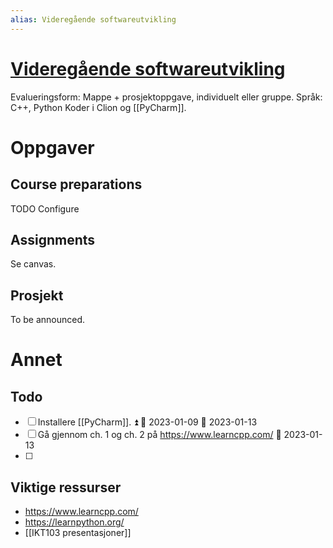 ```yaml
---
alias: Videregående softwareutvikling
---
```


# [Videregående softwareutvikling](https://www.uia.no/studieplaner/topic/IKT103-G?year=2022) 

Evalueringsform: Mappe + prosjektoppgave, individuelt eller gruppe. 
Språk: C++, Python
Koder i Clion og [[PyCharm]].

# Oppgaver

## Course preparations
TODO Configure 

## Assignments
Se canvas.

## Prosjekt
To be announced.

# Annet

## Todo
- [ ] Installere [[PyCharm]]. ⏫ 🛫 2023-01-09 📅 2023-01-13
- [ ] Gå gjennom ch. 1 og ch. 2 på https://www.learncpp.com/ 📅 2023-01-13 
- [ ] 


## Viktige ressurser
- https://www.learncpp.com/
- https://learnpython.org/
- [[IKT103 presentasjoner]]